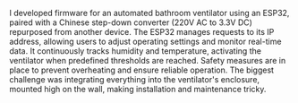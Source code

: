I developed firmware for an automated bathroom ventilator using an ESP32, paired with a Chinese step-down converter (220V AC to 3.3V DC) repurposed from another device. The ESP32 manages requests to its IP address, allowing users to adjust operating settings and monitor real-time data. It continuously tracks humidity and temperature, activating the ventilator when predefined thresholds are reached. Safety measures are in place to prevent overheating and ensure reliable operation. The biggest challenge was integrating everything into the ventilator's enclosure, mounted high on the wall, making installation and maintenance tricky.

